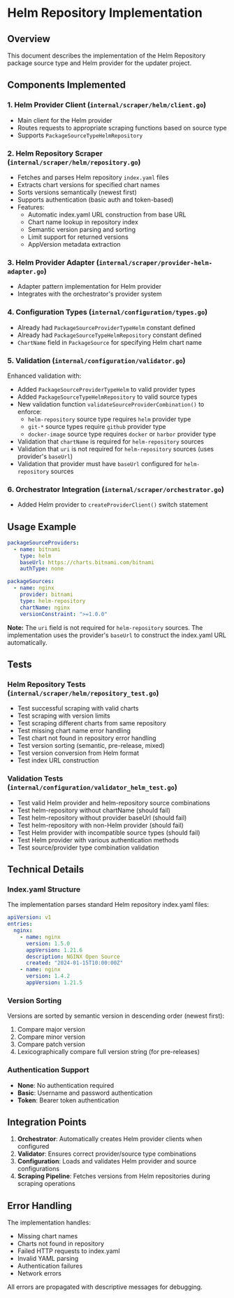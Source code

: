 # Helm Repository Implementation

## Overview

This document describes the implementation of the Helm Repository package source type and Helm provider for the updater project.

## Components Implemented

### 1. Helm Provider Client (`internal/scraper/helm/client.go`)
- Main client for the Helm provider
- Routes requests to appropriate scraping functions based on source type
- Supports `PackageSourceTypeHelmRepository`

### 2. Helm Repository Scraper (`internal/scraper/helm/repository.go`)
- Fetches and parses Helm repository `index.yaml` files
- Extracts chart versions for specified chart names
- Sorts versions semantically (newest first)
- Supports authentication (basic auth and token-based)
- Features:
  - Automatic index.yaml URL construction from base URL
  - Chart name lookup in repository index
  - Semantic version parsing and sorting
  - Limit support for returned versions
  - AppVersion metadata extraction

### 3. Helm Provider Adapter (`internal/scraper/provider-helm-adapter.go`)
- Adapter pattern implementation for Helm provider
- Integrates with the orchestrator's provider system

### 4. Configuration Types (`internal/configuration/types.go`)
- Already had `PackageSourceProviderTypeHelm` constant defined
- Already had `PackageSourceTypeHelmRepository` constant defined
- `ChartName` field in `PackageSource` for specifying Helm chart name

### 5. Validation (`internal/configuration/validator.go`)
Enhanced validation with:
- Added `PackageSourceProviderTypeHelm` to valid provider types
- Added `PackageSourceTypeHelmRepository` to valid source types
- New validation function `validateSourceProviderCombination()` to enforce:
  - `helm-repository` source type requires `helm` provider type
  - `git-*` source types require `github` provider type
  - `docker-image` source type requires `docker` or `harbor` provider type
- Validation that `chartName` is required for `helm-repository` sources
- Validation that `uri` is not required for `helm-repository` sources (uses provider's `baseUrl`)
- Validation that provider must have `baseUrl` configured for `helm-repository` sources

### 6. Orchestrator Integration (`internal/scraper/orchestrator.go`)
- Added Helm provider to `createProviderClient()` switch statement

## Usage Example

```yaml
packageSourceProviders:
  - name: bitnami
    type: helm
    baseUrl: https://charts.bitnami.com/bitnami
    authType: none

packageSources:
  - name: nginx
    provider: bitnami
    type: helm-repository
    chartName: nginx
    versionConstraint: ">=1.0.0"
```

**Note:** The `uri` field is not required for `helm-repository` sources. The implementation uses the provider's `baseUrl` to construct the index.yaml URL automatically.

## Tests

### Helm Repository Tests (`internal/scraper/helm/repository_test.go`)
- Test successful scraping with valid charts
- Test scraping with version limits
- Test scraping different charts from same repository
- Test missing chart name error handling
- Test chart not found in repository error handling
- Test version sorting (semantic, pre-release, mixed)
- Test version conversion from Helm format
- Test index URL construction

### Validation Tests (`internal/configuration/validator_helm_test.go`)
- Test valid Helm provider and helm-repository source combinations
- Test helm-repository without chartName (should fail)
- Test helm-repository without provider baseUrl (should fail)
- Test helm-repository with non-Helm provider (should fail)
- Test Helm provider with incompatible source types (should fail)
- Test Helm provider with various authentication methods
- Test source/provider type combination validation

## Technical Details

### Index.yaml Structure
The implementation parses standard Helm repository index.yaml files:
```yaml
apiVersion: v1
entries:
  nginx:
    - name: nginx
      version: 1.5.0
      appVersion: 1.21.6
      description: NGINX Open Source
      created: "2024-01-15T10:00:00Z"
    - name: nginx
      version: 1.4.2
      appVersion: 1.21.5
```

### Version Sorting
Versions are sorted by semantic version in descending order (newest first):
1. Compare major version
2. Compare minor version
3. Compare patch version
4. Lexicographically compare full version string (for pre-releases)

### Authentication Support
- **None**: No authentication required
- **Basic**: Username and password authentication
- **Token**: Bearer token authentication

## Integration Points

1. **Orchestrator**: Automatically creates Helm provider clients when configured
2. **Validator**: Ensures correct provider/source type combinations
3. **Configuration**: Loads and validates Helm provider and source configurations
4. **Scraping Pipeline**: Fetches versions from Helm repositories during scraping operations

## Error Handling

The implementation handles:
- Missing chart names
- Charts not found in repository
- Failed HTTP requests to index.yaml
- Invalid YAML parsing
- Authentication failures
- Network errors

All errors are propagated with descriptive messages for debugging.
